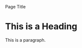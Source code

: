 <!DOCTYPE html>
<html>
<head>
Page Title
</head>
<body>

<h1>This is a Heading</h1>
<p>This is a paragraph.</p>

</body>
</html>

